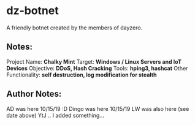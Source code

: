 # dz-botnet
A friendly botnet created by the members of dayzero.

## Notes:
Project Name: **Chalky Mint** 
Target: **Windows / Linux Servers and IoT Devices** 
Objective: **DDoS, Hash Cracking** 
Tools: **hping3, hashcat** 
Other Functionality: **self destruction, log modification for stealth** 

## Author Notes:
AD was here 10/15/19 :D 
Dingo was here 10/15/19 
LW was also here (see date above) 
YtJ 
.. 
I added something... 

